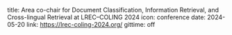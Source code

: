 title: Area co-chair for Document Classification, Information Retrieval, and Cross-lingual Retrieval at LREC–COLING 2024
icon: conference
date: 2024-05-20
link: https://lrec-coling-2024.org/
gittime: off
